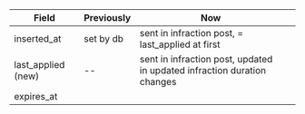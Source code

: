 | Field              | Previously | Now                                                                     |     |
|--------------------|------------|-------------------------------------------------------------------------|-----|
| inserted_at        | set by db  | sent in infraction post, = last_applied at first                        |     |
| last_applied (new) | --         | sent in infraction post, updated in updated infraction duration changes |     |
| expires_at         |            |                                                                         |     |
